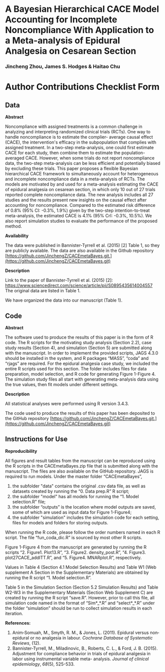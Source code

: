 # A Bayesian Hierarchical CACE Model Accounting for Incomplete Noncompliance With Application to a Meta-analysis of Epidural Analgesia on Cesarean Section
### Jincheng Zhou, James S. Hodges & Haitao Chu
# Author Contributions Checklist Form

## Data 

**Abstract** 

Noncompliance with assigned treatments is a common challenge in analyzing and interpreting randomized clinical trials (RCTs). One way to handle noncompliance is to estimate the complier- average causal effect (CACE), the intervention's efficacy in the subpopulation that complies with assigned treatment. In a two-step meta-analysis, one could first estimate CACE for each study, then combine them to estimate the population-averaged CACE. However, when some trials do not report noncompliance data, the two-step meta-analysis can be less efficient and potentially biased by excluding these trials. This paper proposes a flexible Bayesian hierarchical CACE framework to simultaneously account for heterogeneous and incomplete noncompliance data in a meta-analysis of RCTs. The models are motivated by and used for a meta-analysis estimating the CACE of epidural analgesia on cesarean section, in which only 10 out of 27 trials reported complete noncompliance data. The new analysis includes all 27 studies and the results present new insights on the causal effect after accounting for noncompliance. Compared to the estimated risk difference of 0.8% (95% CI: -0.3%, 1.9%) given by the two-step intention-to-treat meta-analysis, the estimated CACE is 4.1% (95% CrI: -0.3%, 10.5%). We also report simulation studies to evaluate the performance of the proposed method. 

**Availability** 

The data were published in Bannister-Tyrrell et al. (2015) [2] Table 1, so they are publicly available. The data are also available in the Github repository [https://github.com/JinchengZ/CACEmetaBayes.git.](https://github.com/JinchengZ/CACEmetaBayes.git) 

**Description** 

Link to the paper of Bannister-Tyrrell et al. (2015) [2]:  [https://www.sciencedirect.com/science/article/pii/S0895435614004557 ](https://www.sciencedirect.com/science/article/pii/S0895435614004557)The original data are listed in Table 1.   

We have organized the data into our manuscript (Table 1).  

## Code 

**Abstract** 

The software used to produce the results of this paper is in the form of R code. The R scripts for the motivating study analysis (Section 2.2), case study results (Section 4), and simulation (Section 5) are submitted along with the manuscript. In order to implement the provided scripts, JAGS 4.3.0 should be installed in the system, and R packages “MASS”, “coda” and “rjags” are required. For the epidural analgesia case study, we included the entire R scripts used for this section. The folder includes files for data preparation, model selection, and R code for generating Figure 1-Figure 4. The simulation study files all start with generating meta-analysis data using the true values, then fit models under different settings. 

**Description** 

All statistical analyses were performed using R version 3.4.3.  

The code used to produce the results of this paper has been deposited to the GitHub repository [https://github.com/JinchengZ/CACEmetaBayes.git.](https://github.com/JinchengZ/CACEmetaBayes.git)  

## Instructions for Use 

**Reproducibility** 

All figures and result tables from the manuscript can be reproduced using the R scripts in the CACEmetaBayes.zip file that is submitted along with the manuscript. The files are also available on the GitHub repository. JAGS is required to run models. Under the master folder “CACEmetaBayes”,  

1. the subfolder "data" contains the original .csv data file, as well as datasets created by running the “0. Data prep.R” R script; 
1. the subfolder "model" has all models for running the “1. Model selection.R” file; 
1. the subfolder “outputs” is the location where model outputs are saved, some of which are used as input data for Figure 1-Figure4;  
1. the subfolder "simulation" includes the simulation code for each setting, files for models and folders for storing outputs. 

When running the R code, please follow the order numbers named in each R script. The file “fun\_coda\_dic.R” is sourced by most other R scripts.  

Figure 1-Figure 4 from the manuscript are generated by running the R scripts “2. Figure1. Plot13.R”, “3. Figure2. density\_post.R”, “4. Figure3. plot27CACE\_addITT.R”, and “5. Figure4. MNARplot.R”, respectively.  

Values in Table 4 (Section 4.1 Model Selection Results) and Table W1 (Web supplement A Section in the Supplementary Materials) are obtained by running the R script “1. Model selection.R”.  

Table 5 in the Simulation Section (Section 5.2 Simulation Results) and Table W2-W3 in the Supplementary Materials (Section Web Supplement C) are created by running the R script “save.R”. However, prior to call this file, all simulation code named in the format of “Sim\*\_\*.R” and “select\*\_\*.R” under the folder “simulation” should be run to collect simulation results in each iteration.  

**References:**  

1. Anim‐Somuah, M., Smyth, R. M., & Jones, L. (2011). Epidural versus non‐epidural or no analgesia in labour. *Cochrane Database of Systematic Reviews*, (12). 
2. Bannister-Tyrrell, M., Miladinovic, B., Roberts, C. L., & Ford, J. B. (2015). Adjustment for compliance behavior in trials of epidural analgesia in labor using instrumental variable meta- analysis. *Journal of clinical epidemiology*, *68*(5), 525-533. 

